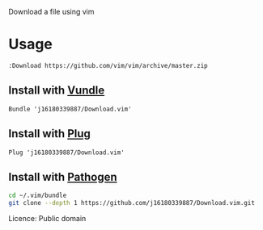Download a file using vim

Usage
======
```vim
:Download https://github.com/vim/vim/archive/master.zip
```

## Install with [Vundle](https://github.com/VundleVim/Vundle.vim)
```vim
Bundle 'j16180339887/Download.vim'
```

## Install with [Plug](https://github.com/junegunn/vim-plug)
```vim
Plug 'j16180339887/Download.vim'
```

## Install with [Pathogen](https://github.com/tpope/vim-pathogen)
```sh
cd ~/.vim/bundle
git clone --depth 1 https://github.com/j16180339887/Download.vim.git
```

Licence: Public domain
